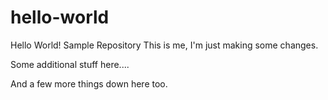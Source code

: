 # hello-world
Hello World! Sample Repository
This is me, I'm just making some changes.

Some additional stuff here....


And a few more things down here too.
